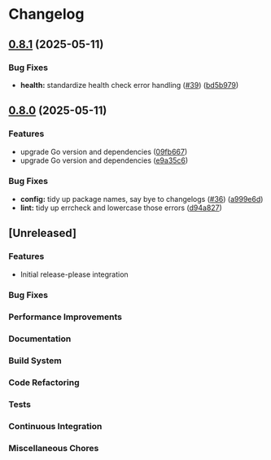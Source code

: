 # Changelog

## [0.8.1](https://github.com/tarmac-project/hord/compare/drivers/nats-v0.8.0...drivers/nats/v0.8.1) (2025-05-11)


### Bug Fixes

* **health:** standardize health check error handling ([#39](https://github.com/tarmac-project/hord/issues/39)) ([bd5b979](https://github.com/tarmac-project/hord/commit/bd5b979bfb81518dea703c9d79c9422556548d74))

## [0.8.0](https://github.com/tarmac-project/hord/compare/drivers/nats-v0.7.0...drivers/nats-v0.8.0) (2025-05-11)


### Features

* upgrade Go version and dependencies ([09fb667](https://github.com/tarmac-project/hord/commit/09fb667a4c326981c0d2cb94e12a04140c717041))
* upgrade Go version and dependencies ([e9a35c6](https://github.com/tarmac-project/hord/commit/e9a35c6250fb4f854f5bdfdf141d93bcb2ac69a0))


### Bug Fixes

* **config:** tidy up package names, say bye to changelogs ([#36](https://github.com/tarmac-project/hord/issues/36)) ([a999e6d](https://github.com/tarmac-project/hord/commit/a999e6d8a5c46cb0d8dcd445666f427581917c18))
* **lint:** tidy up errcheck and lowercase those errors ([d94a827](https://github.com/tarmac-project/hord/commit/d94a827354011f8779f2f838034611741b838543))

## [Unreleased]

### Features
- Initial release-please integration

### Bug Fixes

### Performance Improvements

### Documentation

### Build System

### Code Refactoring

### Tests

### Continuous Integration

### Miscellaneous Chores

